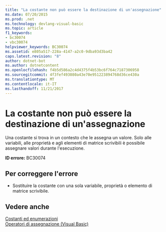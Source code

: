 ```yaml
---
title: "La costante non può essere la destinazione di un'assegnazione"
ms.date: 07/20/2015
ms.prod: .net
ms.technology: devlang-visual-basic
ms.topic: article
f1_keywords:
- bc30074
- vbc30074
helpviewer_keywords: BC30074
ms.assetid: e805a517-228a-4147-a2c0-9dba93d3ba42
caps.latest.revision: "8"
author: dotnet-bot
ms.author: dotnetcontent
ms.openlocfilehash: f4b5d586a2c4d4375f4b53bc6f764c7187306958
ms.sourcegitcommit: 4f3fef493080a43e70e951223894768d36ce430a
ms.translationtype: MT
ms.contentlocale: it-IT
ms.lasthandoff: 11/21/2017
---
```

# <a name="constant-cannot-be-the-target-of-an-assignment"></a>La costante non può essere la destinazione di un'assegnazione
Una costante si trova in un contesto che le assegna un valore. Solo alle variabili, alle proprietà e agli elementi di matrice scrivibili è possibile assegnare valori durante l'esecuzione.  
  
 **ID errore:** BC30074  
  
## <a name="to-correct-this-error"></a>Per correggere l'errore  
  
-   Sostituire la costante con una sola variabile, proprietà o elemento di matrice scrivibile.  
  
## <a name="see-also"></a>Vedere anche  
 [Costanti ed enumerazioni](../../visual-basic/programming-guide/language-features/constants-enums/index.md)  
 [Operatori di assegnazione (Visual Basic)](~/docs/visual-basic/language-reference/operators/assignment-operators.md)
